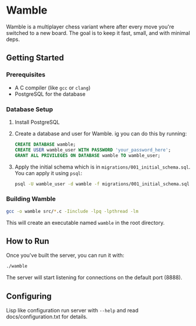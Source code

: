 # Wamble

Wamble is a multiplayer chess variant where after every move you're switched to a new board. The goal is to keep it fast, small, and with minimal deps.

## Getting Started

### Prerequisites

- A C compiler (like `gcc` or `clang`)
- PostgreSQL for the database

### Database Setup

1.  Install PostgreSQL

2.  Create a database and user for Wamble. ig you can do this by running:

    ```sql
    CREATE DATABASE wamble;
    CREATE USER wamble_user WITH PASSWORD 'your_password_here';
    GRANT ALL PRIVILEGES ON DATABASE wamble TO wamble_user;
    ```

3.  Apply the initial schema which is in `migrations/001_initial_schema.sql`. You can apply it using `psql`:

    ```sh
    psql -U wamble_user -d wamble -f migrations/001_initial_schema.sql
    ```

### Building Wamble

```sh
gcc -o wamble src/*.c -Iinclude -lpq -lpthread -lm
```

This will create an executable named `wamble` in the root directory.

## How to Run

Once you've built the server, you can run it with:

```sh
./wamble
```

The server will start listening for connections on the default port (8888).

## Configuring

Lisp like configuration run server with `--help` and read docs/configuration.txt for details.
